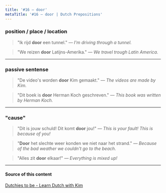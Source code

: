 ```yaml
---
title: '#16 — door'
metaTitle: '#16 — door | Dutch Prepositions'
---
```


### position / place / location

> "Ik rijd **door** een tunnel."
> _— I'm driving through a tunnel._

> "We reizen **door** Latijns-Amerika."
> _— We travel trough Latin America._

---

### passive sentense

> "De video's worden **door** Kim gemaakt."
> _— The videos are made by Kim._

> "Dit boek is **door** Herman Koch geschreven."
> _— This book was written by Herman Koch._

---

### "cause"

> "Dit is jouw schuld! Dit komt **door** jou!"
> _— This is your fault! This is because of you!_

> "**Door** het slechte weer konden we niet naar het strand."
> _— Because of the bad weather we couldn't go to the beach._

> "Alles zit **door** elkaar!"
> _— Everything is mixed up!_

---

#### Source of this content

[Dutchies to be - Learn Dutch with Kim](https://youtu.be/lO0-gEU6EZ0)
